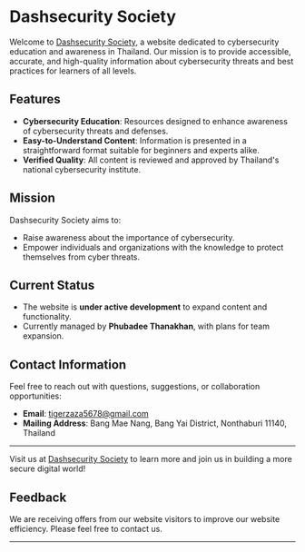 # Dashsecurity Society

Welcome to [Dashsecurity Society](https://themehackers.github.io), a website dedicated to cybersecurity education and awareness in Thailand. Our mission is to provide accessible, accurate, and high-quality information about cybersecurity threats and best practices for learners of all levels.

## Features
- **Cybersecurity Education**: Resources designed to enhance awareness of cybersecurity threats and defenses.
- **Easy-to-Understand Content**: Information is presented in a straightforward format suitable for beginners and experts alike.
- **Verified Quality**: All content is reviewed and approved by Thailand's national cybersecurity institute.

## Mission
Dashsecurity Society aims to:
- Raise awareness about the importance of cybersecurity.
- Empower individuals and organizations with the knowledge to protect themselves from cyber threats.

## Current Status
- The website is **under active development** to expand content and functionality.
- Currently managed by **Phubadee Thanakhan**, with plans for team expansion.

## Contact Information
Feel free to reach out with questions, suggestions, or collaboration opportunities:
- **Email**: tigerzaza5678@gmail.com
- **Mailing Address**: Bang Mae Nang, Bang Yai District, Nonthaburi 11140, Thailand

---

Visit us at [Dashsecurity Society](https://themehackers.github.io) to learn more and join us in building a more secure digital world!
## Feedback
We are receiving offers from our website visitors to improve our website efficiency. Please feel free to contact us.

---
